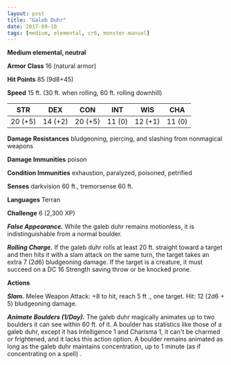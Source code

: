 ```yaml
---
layout: post
title: "Galeb Duhr"
date: 2017-09-10
tags: [medium, elemental, cr6, monster-manual]
---
```


**Medium elemental, neutral**

**Armor Class** 16 (natural armor)

**Hit Points** 85 (9d8+45)

**Speed** 15 ft. (30 ft. when rolling, 60 ft. rolling downhill)

|   STR   |   DEX   |   CON   |   INT   |   WIS   |   CHA   |
|:-----:|:-----:|:-----:|:-----:|:-----:|:-----:|
| 20 (+5) | 14 (+2) | 20 (+5) | 11 (0) | 12 (+1) | 11 (0) |

**Damage Resistances** bludgeoning, piercing, and slashing from nonmagical weapons

**Damage Immunities** poison

**Condition Immunities** exhaustion, paralyzed, poisoned, petrified

**Senses** darkvision 60 ft., tremorsense 60 ft.

**Languages** Terran

**Challenge** 6 (2,300 XP)

***False Appearance.*** While the galeb duhr remains motionless, it is indistinguishable from a normal boulder.

***Rolling Charge.*** If the galeb duhr rolls at least 20 ft. straight toward a target and then hits it with a slam attack on the same turn, the target takes an extra 7 (2d6) bludgeoning damage. If the target is a creature, it must succeed on a DC 16 Strength saving throw or be knocked prone.

**Actions**

***Slam.*** Melee Weapon Attack: +8 to hit, reach 5 ft ., one target. Hit: 12 (2d6 + 5) bludgeoning damage.

***Animate Boulders (1/Day).*** The galeb duhr magically animates up to two boulders it can see within 60 ft. of it. A boulder has statistics like those of a galeb duhr, except it has Intelligence 1 and Charisma 1, it can't be charmed or frightened, and it lacks this action option. A boulder remains animated as long as the galeb duhr maintains concentration, up to 1 minute (as if concentrating on a spell) .

